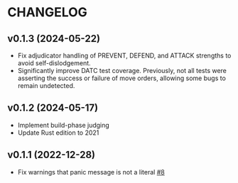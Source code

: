 # CHANGELOG

## v0.1.3 (2024-05-22)

-   Fix adjudicator handling of PREVENT, DEFEND, and ATTACK strengths to avoid self-dislodgement.
-   Significantly improve DATC test coverage. Previously, not all tests were asserting the success or failure of move orders, allowing some bugs to remain undetected.

## v0.1.2 (2024-05-17)

-   Implement build-phase judging
-   Update Rust edition to 2021

## v0.1.1 (2022-12-28)

-   Fix warnings that panic message is not a literal [#8](https://github.com/TedDriggs/diplomacy/pull/8)
